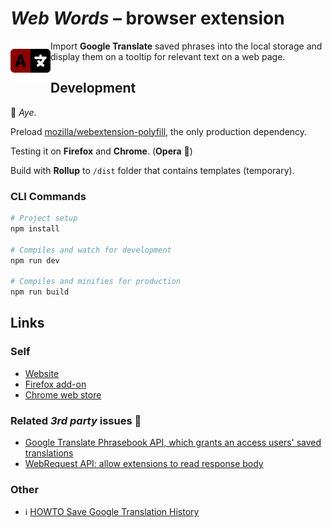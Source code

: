 # _Web Words_ – browser extension

<img src="./dist/icons/192x192.png" width="64" height="64" align="left" />

Import **Google Translate** saved phrases into the local storage and display them on a tooltip for relevant text on a web page.

## Development

:construction: _Aye_.

Preload [mozilla/webextension-polyfill](https://github.com/mozilla/webextension-polyfill), the only production dependency.

Testing it on **Firefox** and **Chrome**. (**Opera** :bug:)

Build with **Rollup** to `/dist` folder that contains templates (temporary).

### CLI Commands

```bash
# Project setup
npm install

# Compiles and watch for development
npm run dev

# Compiles and minifies for production
npm run build
```

## Links

### Self
 - [Website](https://subztep.github.io/web-words/)
 - [Firefox add-on](https://addons.mozilla.org/addon/web-words/)
 - [Chrome web store](https://chrome.google.com/webstore/detail/web-words/oafbnidobflmgdldmjjdiofefhofknbm)

### Related _3rd party_ issues :mega:
- [Google Translate Phrasebook API, which grants an access users' saved translations](https://issuetracker.google.com/issues/35881350)
- [WebRequest API: allow extensions to read response body](https://bugs.chromium.org/p/chromium/issues/detail?id=487422)

### Other

- :information_source: [HOWTO Save Google Translation History](https://support.google.com/translate/answer/9729699)
